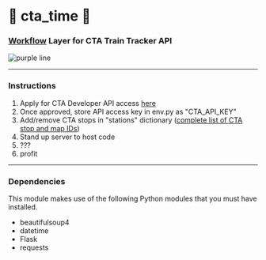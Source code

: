 # :steam_locomotive: cta_time :steam_locomotive:
### [Workflow](https://workflow.is/) Layer for CTA Train Tracker API 

![purple line](http://www.chicago-l.org/operations/lines/images/line_maps/PurpleLine.jpg)

 
------------- 
 
### Instructions
1.  Apply for CTA Developer API access [here](http://www.transitchicago.com/developers/traintrackerapply.aspx)
2.  Once approved, store API access key in env.py as "CTA_API_KEY"
3.  Add/remove CTA stops in "stations" dictionary ([complete list of CTA stop and map IDs](https://data.cityofchicago.org/Transportation/CTA-System-Information-List-of-L-Stops/8pix-ypme))
4.  Stand up server to host code
5.  ???
6.  profit


-------------

### Dependencies

This module makes use of the following Python modules that you must have installed.

* beautifulsoup4
* datetime
* Flask
* requests
